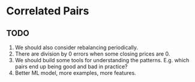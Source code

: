 # Correlated Pairs

## TODO

1. We should also consider rebalancing periodically.
2. There are division by 0 errors when some closing prices are 0.
3. We should build some tools for understanding the patterns. E.g. which pairs end up being good and bad in practice?
4. Better ML model, more examples, more features.